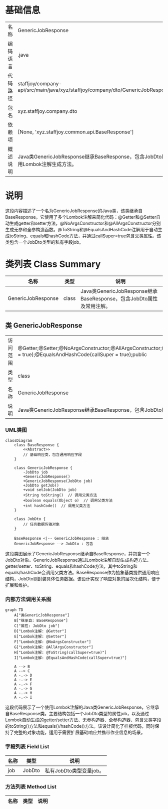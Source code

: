 # 基础信息

|      |      |
|------|------|
| 名称 | GenericJobResponse |
| 编码语言 | .java |
| 代码路径 | staffjoy/company-api/src/main/java/xyz/staffjoy/company/dto/GenericJobResponse.java |
| 包名 | xyz.staffjoy.company.dto |
| 依赖项 | [None, 'xyz.staffjoy.common.api.BaseResponse'] |
| 概述说明 | Java类GenericJobResponse继承BaseResponse，包含JobDto属性，使用Lombok注解生成方法。 |

# 说明

这段内容描述了一个名为GenericJobResponse的Java类，该类继承自BaseResponse。它使用了多个Lombok注解来简化代码：@Getter和@Setter自动生成getter和setter方法，@NoArgsConstructor和@AllArgsConstructor分别生成无参和全参构造函数。@ToString和@EqualsAndHashCode注解用于自动生成toString、equals和hashCode方法，并通过callSuper=true包含父类属性。该类包含一个JobDto类型的私有字段job。

# 类列表 Class Summary

| 名称   | 类型  | 说明 |
|-------|------|-------------|
| GenericJobResponse | class | Java类GenericJobResponse继承BaseResponse，包含JobDto属性及常用注解。 |



## 类 GenericJobResponse

|      |      |
|------|------|
| 访问范围 | @Getter;@Setter;@NoArgsConstructor;@AllArgsConstructor;@ToString(callSuper = true);@EqualsAndHashCode(callSuper = true);public |
| 类型 | class |
| 名称 | GenericJobResponse |
| 说明 | Java类GenericJobResponse继承BaseResponse，包含JobDto属性及常用注解。 |


### UML类图

```mermaid
classDiagram
    class BaseResponse {
        <<Abstract>>
        // 基础响应类，包含通用响应字段
    }
    
    class GenericJobResponse {
        -JobDto job
        +GenericJobResponse()
        +GenericJobResponse(JobDto job)
        +JobDto getJob()
        +void setJob(JobDto job)
        +String toString()  // 调用父类方法
        +boolean equals(Object o)  // 调用父类方法
        +int hashCode()  // 调用父类方法
    }
    
    class JobDto {
        // 任务数据传输对象
    }
    
    BaseResponse <|-- GenericJobResponse : 继承
    GenericJobResponse --> JobDto : 包含
```

这段类图展示了GenericJobResponse继承自BaseResponse，并包含一个JobDto对象。GenericJobResponse通过Lombok注解自动生成构造方法、getter/setter、toString、equals和hashCode方法，其中toString和equals/hashCode会调用父类方法。BaseResponse作为抽象基类提供通用响应结构，JobDto则封装具体任务数据。该设计实现了响应对象的层次化结构，便于扩展和维护。


### 内部方法调用关系图

```mermaid
graph TD
    A["类GenericJobResponse"]
    B["继承自: BaseResponse"]
    C["属性: JobDto job"]
    D["Lombok注解: @Getter"]
    E["Lombok注解: @Setter"]
    F["Lombok注解: @NoArgsConstructor"]
    G["Lombok注解: @AllArgsConstructor"]
    H["Lombok注解: @ToString(callSuper=true)"]
    I["Lombok注解: @EqualsAndHashCode(callSuper=true)"]

    A --> B
    A --> C
    A -.-> D
    A -.-> E
    A -.-> F
    A -.-> G
    A -.-> H
    A -.-> I
```

这段代码展示了一个使用Lombok注解的Java类GenericJobResponse，它继承自BaseResponse类。主要结构包括一个JobDto类型的属性job，以及通过Lombok自动生成的getter/setter方法、无参构造器、全参构造器、包含父类字段的toString()方法和equals()/hashCode()方法。该设计简化了样板代码，同时保持了完整的对象功能，适用于需要扩展基础响应并携带作业信息的场景。

### 字段列表 Field List

| 名称  | 类型  | 说明 |
|-------|-------|------|
| job | JobDto | 私有JobDto类型变量job。 |

### 方法列表 Method List

| 名称  | 类型  | 说明 |
|-------|-------|------|




